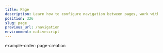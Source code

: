 ```yaml
---
title: Page
description: Learn how to configure navigation between pages, work with page context and data binding, navigate in modals, navigate back and configure navigation transitions 
position: 326
slug: page
previous_url: /navigation
environment: nativescript
---
```

example-order: page-creation
